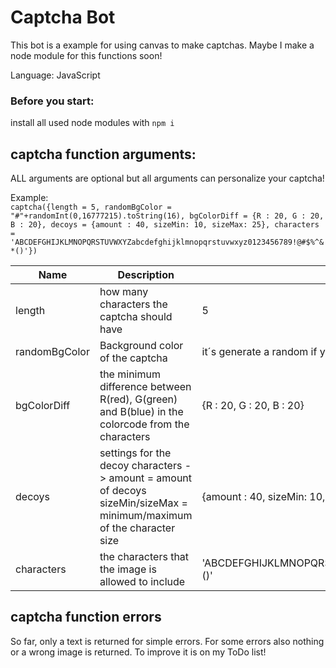 # Captcha Bot
This bot is a example for using canvas to make captchas. Maybe I make a node module for this functions soon!

Language: JavaScript

### Before you start:
install all used node modules with ``npm i``

## captcha function arguments:
ALL arguments are optional but all arguments can personalize your captcha!    
  
Example:  
``captcha({length = 5, randomBgColor = "#"+randomInt(0,16777215).toString(16), bgColorDiff = {R : 20, G : 20, B : 20}, decoys = {amount : 40, sizeMin: 10, sizeMax: 25}, characters = 'ABCDEFGHIJKLMNOPQRSTUVWXYZabcdefghijklmnopqrstuvwxyz0123456789!@#$%^&*()'})``

Name  | Description  | Default (value if you don´t give any)
------------- | ------------- | -------------
length  | how many characters the captcha should have | 5
randomBgColor  | Background color of the captcha | it´s generate a random if you don't specify any(could be bad for people with colorblindness)
bgColorDiff  | the minimum difference between R(red), G(green) and B(blue) in the colorcode from the characters | {R : 20, G : 20, B : 20}
decoys  | settings for the decoy characters -> amount = amount of decoys sizeMin/sizeMax = minimum/maximum of the character size | {amount : 40, sizeMin: 10, sizeMax: 25}
characters  | the characters that the image is allowed to include | 'ABCDEFGHIJKLMNOPQRSTUVWXYZabcdefghijklmnopqrstuvwxyz0123456789!@#$%^&*()'

## captcha function errors
So far, only a text is returned for simple errors. For some errors also nothing or a wrong image is returned. To improve it is on my ToDo list!
